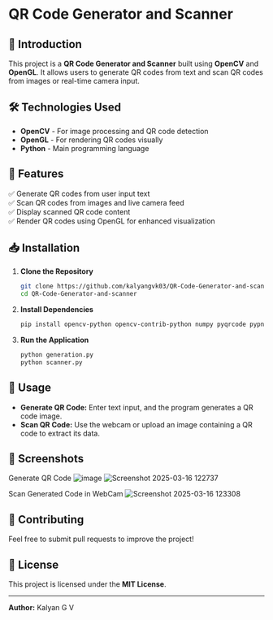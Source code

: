 # QR Code Generator and Scanner

## 📌 Introduction
This project is a **QR Code Generator and Scanner** built using **OpenCV** and **OpenGL**. It allows users to generate QR codes from text and scan QR codes from images or real-time camera input.

## 🛠 Technologies Used
- **OpenCV** - For image processing and QR code detection
- **OpenGL** - For rendering QR codes visually
- **Python** - Main programming language

## 🚀 Features
✅ Generate QR codes from user input text  
✅ Scan QR codes from images and live camera feed  
✅ Display scanned QR code content  
✅ Render QR codes using OpenGL for enhanced visualization  

## 📥 Installation
1. **Clone the Repository**
   ```sh
   git clone https://github.com/kalyangvk03/QR-Code-Generator-and-scanner.git
   cd QR-Code-Generator-and-scanner
   ```
2. **Install Dependencies**
   ```sh
   pip install opencv-python opencv-contrib-python numpy pyqrcode pypng PyOpenGL
   ```
3. **Run the Application**
   ```sh
   python generation.py
   python scanner.py
   ```

## 📸 Usage
- **Generate QR Code:** Enter text input, and the program generates a QR code image.
- **Scan QR Code:** Use the webcam or upload an image containing a QR code to extract its data.

## 📌 Screenshots
Generate QR Code
![image](https://github.com/user-attachments/assets/bbc2cbfb-bd0a-4d64-a9ba-38ec6f7939c9)
![Screenshot 2025-03-16 122737](https://github.com/user-attachments/assets/513ebb2b-2b7c-4cda-8d5c-30dc95fcaad7)

Scan Generated Code in WebCam
![Screenshot 2025-03-16 123308](https://github.com/user-attachments/assets/b3481693-f33c-42a6-b4ea-d84bbce25381)





## 🤝 Contributing
Feel free to submit pull requests to improve the project!

## 📜 License
This project is licensed under the **MIT License**.

---
**Author:** Kalyan G V  


